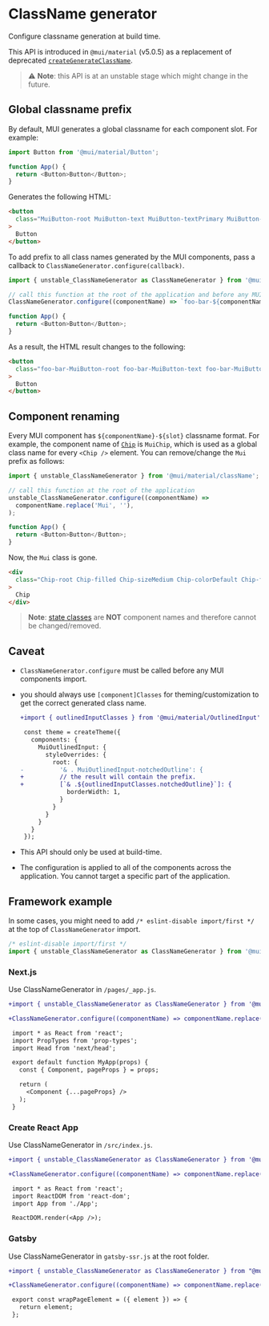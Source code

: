 # ClassName generator

<p class="description">Configure classname generation at build time.</p>

This API is introduced in `@mui/material` (v5.0.5) as a replacement of deprecated [`createGenerateClassName`](/system/styles/api/#creategenerateclassname-options-class-name-generator).

> ⚠️ **Note**: this API is at an unstable stage which might change in the future.

## Global classname prefix

By default, MUI generates a global classname for each component slot. For example:

```js
import Button from '@mui/material/Button';

function App() {
  return <Button>Button</Button>;
}
```

Generates the following HTML:

```html
<button
  class="MuiButton-root MuiButton-text MuiButton-textPrimary MuiButton-sizeMedium MuiButton-textSizeMedium MuiButtonBase-root css-1ujsas3"
>
  Button
</button>
```

To add prefix to all class names generated by the MUI components, pass a callback to `ClassNameGenerator.configure(callback)`.

```js
import { unstable_ClassNameGenerator as ClassNameGenerator } from '@mui/material/className';

// call this function at the root of the application and before any MUI components import
ClassNameGenerator.configure((componentName) => `foo-bar-${componentName}`);

function App() {
  return <Button>Button</Button>;
}
```

As a result, the HTML result changes to the following:

```html
<button
  class="foo-bar-MuiButton-root foo-bar-MuiButton-text foo-bar-MuiButton-textPrimary foo-bar-MuiButton-sizeMedium foo-bar-MuiButton-textSizeMedium foo-bar-MuiButtonBase-root css-1ujsas3"
>
  Button
</button>
```

## Component renaming

Every MUI component has `${componentName}-${slot}` classname format. For example, the component name of [`Chip`](/material-ui/react-chip/) is `MuiChip`, which is used as a global class name for every `<Chip />` element. You can remove/change the `Mui` prefix as follows:

```js
import { unstable_ClassNameGenerator } from '@mui/material/className';

// call this function at the root of the application
unstable_ClassNameGenerator.configure((componentName) =>
  componentName.replace('Mui', ''),
);

function App() {
  return <Button>Button</Button>;
}
```

Now, the `Mui` class is gone.

```html
<div
  class="Chip-root Chip-filled Chip-sizeMedium Chip-colorDefault Chip-filledDefault css-mttbc0"
>
  Chip
</div>
```

> **Note**: [state classes](/material-ui/customization/how-to-customize/#state-classes) are **NOT** component names and therefore cannot be changed/removed.

## Caveat

- `ClassNameGenerator.configure` must be called before any MUI components import.
- you should always use `[component]Classes` for theming/customization to get the correct generated class name.

  ```diff
  +import { outlinedInputClasses } from '@mui/material/OutlinedInput';

   const theme = createTheme({
     components: {
       MuiOutlinedInput: {
         styleOverrides: {
           root: {
  -          '& . MuiOutlinedInput-notchedOutline': {
  +          // the result will contain the prefix.
  +          [`& .${outlinedInputClasses.notchedOutline}`]: {
               borderWidth: 1,
             }
           }
         }
       }
     }
   });
  ```

- This API should only be used at build-time.
- The configuration is applied to all of the components across the application. You cannot target a specific part of the application.

## Framework example

In some cases, you might need to add `/* eslint-disable import/first */` at the top of `ClassNameGenerator` import.

```js
/* eslint-disable import/first */
import { unstable_ClassNameGenerator as ClassNameGenerator } from '@mui/material/className';
```

### Next.js

Use ClassNameGenerator in `/pages/_app.js`.

```diff
+import { unstable_ClassNameGenerator as ClassNameGenerator } from '@mui/material/className';

+ClassNameGenerator.configure((componentName) => componentName.replace('Mui', ''));

 import * as React from 'react';
 import PropTypes from 'prop-types';
 import Head from 'next/head';

 export default function MyApp(props) {
   const { Component, pageProps } = props;

   return (
     <Component {...pageProps} />
   );
 }
```

### Create React App

Use ClassNameGenerator in `/src/index.js`.

```diff
+import { unstable_ClassNameGenerator as ClassNameGenerator } from '@mui/material/className';

+ClassNameGenerator.configure((componentName) => componentName.replace('Mui', ''));

 import * as React from 'react';
 import ReactDOM from 'react-dom';
 import App from './App';

 ReactDOM.render(<App />);
```

### Gatsby

Use ClassNameGenerator in `gatsby-ssr.js` at the root folder.

```diff
+import { unstable_ClassNameGenerator as ClassNameGenerator } from "@mui/material/className";

+ClassNameGenerator.configure((componentName) => componentName.replace('Mui', ''));

 export const wrapPageElement = ({ element }) => {
   return element;
 };
```
